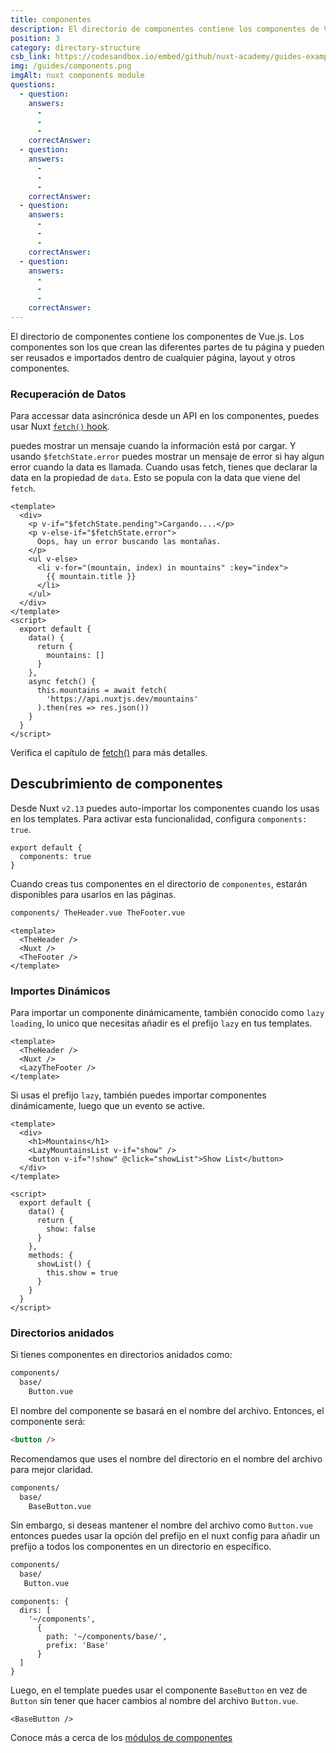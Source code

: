 ```yaml
---
title: componentes
description: El directorio de componentes contiene los componentes de Vue.js. Los componentes son los que crean las diferentes partes de tu página y pueden ser reusados e importados dentro de cualquier página, layout y otros componentes.
position: 3
category: directory-structure
csb_link: https://codesandbox.io/embed/github/nuxt-academy/guides-examples/tree/master/04_directory_structure/03_components?fontsize=14&hidenavigation=1&theme=dark
img: /guides/components.png
imgAlt: nuxt components module
questions:
  - question:
    answers:
      -
      -
      -
    correctAnswer:
  - question:
    answers:
      -
      -
      -
    correctAnswer:
  - question:
    answers:
      -
      -
      -
    correctAnswer:
  - question:
    answers:
      -
      -
      -
    correctAnswer:
---
```


El directorio de componentes contiene los componentes de Vue.js. Los componentes son los que crean las diferentes partes de tu página y pueden ser reusados e importados dentro de cualquier página, layout y otros componentes.

### Recuperación de Datos

Para accessar data asincrónica desde un API en los componentes, puedes usar Nuxt [`fetch()` hook](/guides/features/data-fetching#the-fetch-method).

puedes mostrar un mensaje cuando la información está por cargar. Y usando `$fetchState.error` puedes mostrar un mensaje de error si hay algun error cuando la data es llamada. Cuando usas fetch, tienes que declarar la data en la propiedad de `data`. Esto se popula con la data que viene del `fetch`.

```html{}[components/MountainsList.vue]
<template>
  <div>
    <p v-if="$fetchState.pending">Cargando....</p>
    <p v-else-if="$fetchState.error">
      Oops, hay un error buscando las montañas.
    </p>
    <ul v-else>
      <li v-for="(mountain, index) in mountains" :key="index">
        {{ mountain.title }}
      </li>
    </ul>
  </div>
</template>
<script>
  export default {
    data() {
      return {
        mountains: []
      }
    },
    async fetch() {
      this.mountains = await fetch(
        'https://api.nuxtjs.dev/mountains'
      ).then(res => res.json())
    }
  }
</script>
```

<base-alert type="next">

Verifica el capítulo de [fetch()](/guides/features/data-fetching#the-fetch-method) para más detalles.

</base-alert>

## Descubrimiento de componentes

Desde Nuxt `v2.13` puedes auto-importar los componentes cuando los usas en los templates. Para activar esta funcionalidad, configura `components: true`.

```js{}[nuxt.config.js]
export default {
  components: true
}
```

Cuando creas tus componentes en el directorio de `componentes`, estarán disponibles para usarlos en las páginas.

```html
components/ TheHeader.vue TheFooter.vue
```

```html{}[layouts/default.vue]
<template>
  <TheHeader />
  <Nuxt />
  <TheFooter />
</template>
```

### Importes Dinámicos

Para importar un componente dinámicamente, también conocido como `lazy loading`, lo unico que necesitas añadir es el prefijo `lazy` en tus templates.

```html{}[layouts.default.vue]
<template>
  <TheHeader />
  <Nuxt />
  <LazyTheFooter />
</template>
```

Si usas el prefijo `lazy`, también puedes importar componentes dinámicamente, luego que un evento se active.

```html{}[pages/index.vue]
<template>
  <div>
    <h1>Mountains</h1>
    <LazyMountainsList v-if="show" />
    <button v-if="!show" @click="showList">Show List</button>
  </div>
</template>

<script>
  export default {
    data() {
      return {
        show: false
      }
    },
    methods: {
      showList() {
        this.show = true
      }
    }
  }
</script>
```

### Directorios anidados

Si tienes componentes en directorios anidados como:

```bash
components/
  base/
    Button.vue
```

El nombre del componente se basará en el nombre del archivo. Entonces, el componente será:

```html
<button />
```

Recomendamos que uses el nombre del directorio en el nombre del archivo para mejor claridad.

```bash
components/
  base/
    BaseButton.vue
```

Sin embargo, si deseas mantener el nombre del archivo como `Button.vue` entonces puedes usar la opción del prefijo en el nuxt config para añadir un prefijo a todos los componentes en un directorio en específico.

```bash
components/
  base/
   Button.vue
```

```bash{}[nuxt.config.js]
components: {
  dirs: [
    '~/components',
      {
        path: '~/components/base/',
        prefix: 'Base'
      }
  ]
}
```

Luego, en el template puedes usar el componente `BaseButton` en vez de `Button` sin tener que hacer cambios al nombre del archivo `Button.vue`.

```html{}[pages/index.vue]
<BaseButton />
```

<app-modal>
  <code-sandbox  :src="csb_link"></code-sandbox>
</app-modal>

<base-alert type="next">

Conoce más a cerca de los [módulos de componentes](/blog/improve-your-developer-experience-with-nuxt-components)

</base-alert>
